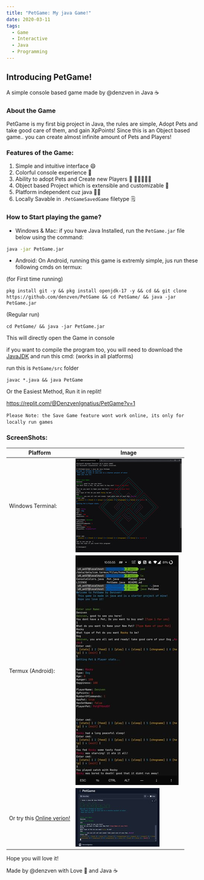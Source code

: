 ```yaml
---
title: "PetGame: My java Game!"
date: 2020-03-11
tags:
  - Game
  - Interactive
  - Java
  - Programming
---
```


## Introducing PetGame!

A simple console based game made by @denzven in Java ☕ 

### About the Game

PetGame is my first big project in Java, the rules are simple,
Adopt Pets and take good care of them, and gain XpPoints!
Since this is an Object based game.. you can create almost infinite amount of Pets and Players!

### Features of the Game:

1) Simple and intuitive interface 😄 
2) Colorful console experience 🌈 
3) Ability to adopt Pets and Create new Players 🐶 🧑🏼‍🤝‍🧑🏼 
4) Object based Project which is extensible and customizable 🧰 
5) Platform independent cuz java 💪🏼 
6) Locally Savable in `.PetGameSavedGame` filetype 🗒️ 

### How to Start playing the game?
- Windows & Mac:
if you have Java Installed, run the `PetGame.jar` file below using the command:
```bash
java -jar PetGame.jar
```

- Android:
On Android, running this game is extremly simple,
jus run these following cmds on termux:

(for First time running)
```
pkg install git -y && pkg install openjdk-17 -y && cd && git clone https://github.com/denzven/PetGame && cd PetGame/ && java -jar PetGame.jar
```

(Regular run)
```
cd PetGame/ && java -jar PetGame.jar 
```
This will directly open the Game in console
  
if you want to compile the program too, you will need to download the [JavaJDK](https://www.oracle.com/java/technologies/java-se-development-kit11-downloads.html)
and run this cmd:
(works in all platforms)

run this is `PetGame/src` folder  
```
javac *.java && java PetGame
```

Or the Easiest Method, Run it in replit!

https://replit.com/@DenzvenIgnatius/PetGame?v=1

`Please Note: the Save Game feature wont work online, its only for locally run games`

### ScreenShots:

| Plafform | Image |
---|---
Windows Terminal:  |  ![WindowsTerminalScreenShot](https://raw.githubusercontent.com/denzven/PetGame/main/assets/WindowsTerminalScreenShot.jpg)
Termux (Android):  |  ![TermuxAdroidScreenShot](https://raw.githubusercontent.com/denzven/PetGame/main/assets/TermuxAdroidScreenShot.jpg)
 Or try this [Online verion!](https://replit.com/@DenzvenIgnatius/PetGame?v=1)  |  [![ReplitScreenShot](https://raw.githubusercontent.com/denzven/PetGame/main/assets/ReplitScreenShot.jpg)](https://replit.com/@DenzvenIgnatius/PetGame?v=1)


Hope you will love it!

Made by @denzven with Love 💜  and Java ☕ 

